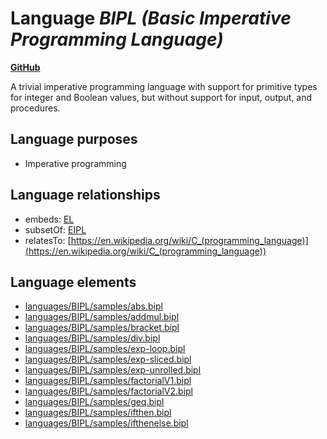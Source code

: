 # Language _BIPL (Basic Imperative Programming Language)_
**[GitHub](https://github.com/softlang/yas/blob/master/languages/BIPL)**

A trivial imperative programming language with support for primitive types for integer and Boolean values, but without support for input, output, and procedures.

## Language purposes
* Imperative programming

## Language relationships
* embeds: [EL](http://softlang.github.io/yas/languages/EL.html)
* subsetOf: [EIPL](http://softlang.github.io/yas/languages/EIPL.html)
* relatesTo: [https://en.wikipedia.org/wiki/C_(programming_language)](https://en.wikipedia.org/wiki/C_(programming_language))

## Language elements
* [languages/BIPL/samples/abs.bipl](../files/languages-BIPL-samples-abs.bipl.md)
* [languages/BIPL/samples/addmul.bipl](../files/languages-BIPL-samples-addmul.bipl.md)
* [languages/BIPL/samples/bracket.bipl](../files/languages-BIPL-samples-bracket.bipl.md)
* [languages/BIPL/samples/div.bipl](../files/languages-BIPL-samples-div.bipl.md)
* [languages/BIPL/samples/exp-loop.bipl](../files/languages-BIPL-samples-exp-loop.bipl.md)
* [languages/BIPL/samples/exp-sliced.bipl](../files/languages-BIPL-samples-exp-sliced.bipl.md)
* [languages/BIPL/samples/exp-unrolled.bipl](../files/languages-BIPL-samples-exp-unrolled.bipl.md)
* [languages/BIPL/samples/factorialV1.bipl](../files/languages-BIPL-samples-factorialV1.bipl.md)
* [languages/BIPL/samples/factorialV2.bipl](../files/languages-BIPL-samples-factorialV2.bipl.md)
* [languages/BIPL/samples/geq.bipl](../files/languages-BIPL-samples-geq.bipl.md)
* [languages/BIPL/samples/ifthen.bipl](../files/languages-BIPL-samples-ifthen.bipl.md)
* [languages/BIPL/samples/ifthenelse.bipl](../files/languages-BIPL-samples-ifthenelse.bipl.md)
